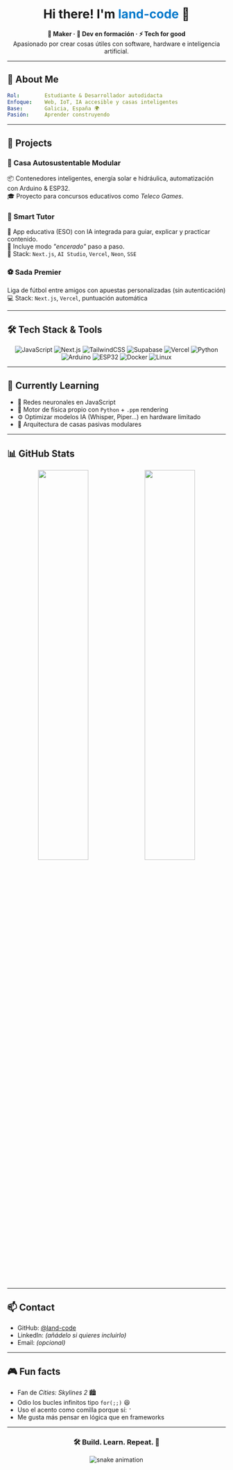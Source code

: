 <h1 align="center">Hi there! I'm <span style="color:#007acc">land-code</span> 👋</h1>

<p align="center">
  <b>🔧 Maker · 🧠 Dev en formación · ⚡ Tech for good</b><br/>
  Apasionado por crear cosas útiles con software, hardware e inteligencia artificial.
</p>

---

## 🧭 About Me

```yaml
Rol:        Estudiante & Desarrollador autodidacta
Enfoque:    Web, IoT, IA accesible y casas inteligentes
Base:       Galicia, España 🌍
Pasión:     Aprender construyendo
```

---

## 🚀 Projects

### 🏡 Casa Autosustentable Modular  
📦 Contenedores inteligentes, energía solar e hidráulica, automatización con Arduino & ESP32.  
🎓 Proyecto para concursos educativos como *Teleco Games*.

### 📱 Smart Tutor  
🧮 App educativa (ESO) con IA integrada para guiar, explicar y practicar contenido.  
🧠 Incluye modo *"encerado"* paso a paso.  
🔧 Stack: `Next.js`, `AI Studio`, `Vercel`, `Neon`, `SSE`

### ⚽ Sada Premier  
Liga de fútbol entre amigos con apuestas personalizadas (sin autenticación)  
💻 Stack: `Next.js`, `Vercel`, puntuación automática

---

## 🛠 Tech Stack & Tools

<div align="center">

![JavaScript](https://img.shields.io/badge/-JavaScript-F7DF1E?style=flat&logo=javascript&logoColor=black)
![Next.js](https://img.shields.io/badge/-Next.js-black?style=flat&logo=nextdotjs)
![TailwindCSS](https://img.shields.io/badge/-Tailwind-06B6D4?style=flat&logo=tailwindcss)
![Supabase](https://img.shields.io/badge/-Supabase-3ECF8E?style=flat&logo=supabase&logoColor=black)
![Vercel](https://img.shields.io/badge/-Vercel-000?style=flat&logo=vercel)
![Python](https://img.shields.io/badge/-Python-3776AB?style=flat&logo=python&logoColor=white)
![Arduino](https://img.shields.io/badge/-Arduino-00979D?style=flat&logo=arduino&logoColor=white)
![ESP32](https://img.shields.io/badge/-ESP32-5C5470?style=flat&logo=espressif&logoColor=white)
![Docker](https://img.shields.io/badge/-Docker-2496ED?style=flat&logo=docker&logoColor=white)
![Linux](https://img.shields.io/badge/-Linux-FCC624?style=flat&logo=linux&logoColor=black)

</div>

---

## 🌱 Currently Learning

- 🧠 Redes neuronales en JavaScript  
- 🧪 Motor de física propio con `Python` + `.ppm` rendering  
- ⚙️ Optimizar modelos IA (Whisper, Piper...) en hardware limitado  
- 🏡 Arquitectura de casas pasivas modulares

---

## 📊 GitHub Stats

<p align="center">
  <img src="https://github-readme-stats.vercel.app/api?username=land-code&show_icons=true&theme=tokyonight&hide_border=true" width="48%"/>
  <img src="https://github-readme-streak-stats.herokuapp.com/?user=land-code&theme=tokyonight&hide_border=true" width="48%"/>
</p>

---

## 📫 Contact

- GitHub: [@land-code](https://github.com/land-code)
- LinkedIn: *(añádelo si quieres incluirlo)*
- Email: *(opcional)*

---

## 🎮 Fun facts

- Fan de *Cities: Skylines 2* 🏙️  
- Odio los bucles infinitos tipo `for(;;)` 😆  
- Uso el acento como comilla porque sí: `'`  
- Me gusta más pensar en lógica que en frameworks

---

<h3 align="center">🛠️ Build. Learn. Repeat. 🚀</h3>
<p align="center">
  <img src="https://raw.githubusercontent.com/land-code/land-code/output/github-contribution-grid-snake.svg" alt="snake animation" />
</p>